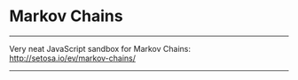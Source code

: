 # Markov Chains

---

Very neat JavaScript sandbox for Markov Chains:
http://setosa.io/ev/markov-chains/

---
